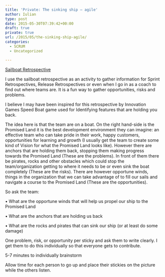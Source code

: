 ```yaml
---
title: 'Private: The sinking ship – agile'
author: Iulian
type: post
date: 2015-05-30T07:39:42+00:00
draft: true
private: true
url: /2015/05/the-sinking-ship-agile/
categories:
  - SCRUM
  - Uncategorized

---
```

[Sailboat Retrospective][1]

I use the sailboat retrospective as an activity to gather information for Sprint Retrospectives, Release Retrospectives or even when I go in as a coach to find out where teams are. It is a fun way to gather opportunities, risks and problems.

I believe I may have been inspired for this retrospective by Innovation Games Speed Boat game used for Identifying features that are holding you back.

The idea here is that the team are on a boat. On the right hand-side is the Promised Land it is the best development environment they can imagine: an effective team who can take pride in their work, happy customers, opportunities for learning and growth (I usually get the team to create some kind of Vision for what the Promised Land looks like). However there are anchors that are holding them back, stopping them making progress towards the Promised Land (These are the problems). In front of them there be pirates, rocks and other obstacles which could stop the team/organization getting to where it needs to be or even sink the boat completely (These are the risks). There are however opportune winds, things in the organization that we can take advantage of to fill our sails and navigate a course to the Promised Land (These are the opportunities).

So ask the team:
  
• What are the opportune winds that will help us propel our ship to the Promised Land
  
• What are the anchors that are holding us back
  
• What are the rocks and pirates that can sink our ship (or at least do some damage)

One problem, risk, or opportunity per sticky and ask them to write clearly. I get them to do this individually so that everyone gets to contribute.

5-7 minutes to individually brainstorm

Allow time for each person to go up and place their stickies on the picture while the others listen.

 [1]: http://exploringagility.com/2012/01/19/sailboat-retrospective/